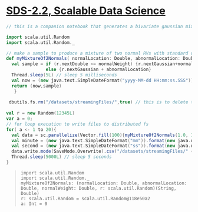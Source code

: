 [SDS-2.2, Scalable Data Science](https://lamastex.github.io/scalable-data-science/sds/2/2/)
===========================================================================================

``` scala
// this is a companion notebook that generates a bivariate gaussian mixture file stream

import scala.util.Random
import scala.util.Random._

// make a sample to produce a mixture of two normal RVs with standard deviation 1 but with different location or mean parameters
def myMixtureOf2Normals( normalLocation: Double, abnormalLocation: Double, normalWeight: Double, r: Random) : (String, Double) = {
  val sample = if (r.nextDouble <= normalWeight) {r.nextGaussian+normalLocation } 
               else {r.nextGaussian + abnormalLocation} 
  Thread.sleep(5L) // sleep 5 milliseconds
  val now = (new java.text.SimpleDateFormat("yyyy-MM-dd HH:mm:ss.SSS")).format(new java.util.Date())
  return (now,sample)
   }
   
 dbutils.fs.rm("/datasets/streamingFiles/",true) // this is to delete the directory before staring a job
 
val r = new Random(12345L)
var a = 0;
// for loop execution to write files to distributed fs
for( a <- 1 to 20){
  val data = sc.parallelize(Vector.fill(100){myMixtureOf2Normals(1.0, 10.0, 0.99, r)}).coalesce(1).toDF.as[(String,Double)]
  val minute = (new java.text.SimpleDateFormat("mm")).format(new java.util.Date())
  val second = (new java.text.SimpleDateFormat("ss")).format(new java.util.Date())
  data.write.mode(SaveMode.Overwrite).csv("/datasets/streamingFiles/" + minute +"_" + second + ".csv")
  Thread.sleep(5000L) // sleep 5 seconds
}
```

>     import scala.util.Random
>     import scala.util.Random._
>     myMixtureOf2Normals: (normalLocation: Double, abnormalLocation: Double, normalWeight: Double, r: scala.util.Random)(String, Double)
>     r: scala.util.Random = scala.util.Random@118e50a2
>     a: Int = 0

